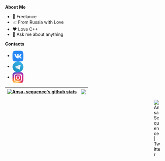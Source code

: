 **About Me**
- 💼 Freelance
- 📈 From Russia with Love
- ❤️ Love C++
- 💬 Ask me about anything 

**Contacts**
- <code><a href="https://vk.com/ansa.sequence"><img height="35" align="center" src="https://raw.githubusercontent.com/github/explore/418499da37ed2d07cff077560db9bfe299c8d7b8/topics/vk/vk.png"></a></code>
- <code><a href="https://t.me/NoHaxEx"><img height="35" align="center" src="https://raw.githubusercontent.com/github/explore/80688e429a7d4ef2fca1e82350fe8e3517d3494d/topics/telegram/telegram.png"></a></code>
- <code><a href="https://www.instagram.com/sahil_is_baku/"><img height="35" align="center" src="https://raw.githubusercontent.com/github/explore/06c46459e7947c8a25f72798af696d66e202ac39/topics/instagram/instagram.png"></a></code>

| <a href="https://github.com/anuraghazra/github-readme-stats"><img align="center" src="https://github-readme-stats.vercel.app/api?username=ansa-sequence&show_icons=true&include_all_commits=true&theme=buefy&hide_border=true" alt="Ansa-sequence's github stats" /></a> | <a href="https://github.com/anuraghazra/github-readme-stats"><img align="center" src="https://github-readme-stats.vercel.app/api/top-langs/?username=ansa-sequence&layout=compact&theme=buefy&hide_border=true" /></a> |
| ------------- | ------------- |

<a href="https://twitter.com/KulievSakhil">
  <img align="right" alt="Ansa Sequence | Twitter" width="21px" src="https://raw.githubusercontent.com/anuraghazra/anuraghazra/master/assets/twitter.svg" />
</a>

